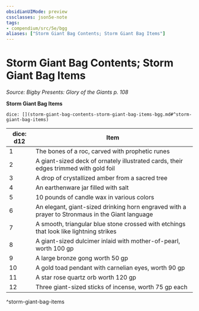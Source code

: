 ```yaml
---
obsidianUIMode: preview
cssclasses: json5e-note
tags:
- compendium/src/5e/bgg
aliases: ["Storm Giant Bag Contents; Storm Giant Bag Items"]
---
```

# Storm Giant Bag Contents; Storm Giant Bag Items
*Source: Bigby Presents: Glory of the Giants p. 108* 

**Storm Giant Bag Items**

`dice: [](storm-giant-bag-contents-storm-giant-bag-items-bgg.md#^storm-giant-bag-items)`

| dice: d12 | Item |
|-----------|------|
| 1 | The bones of a roc, carved with prophetic runes |
| 2 | A giant-sized deck of ornately illustrated cards, their edges trimmed with gold foil |
| 3 | A drop of crystallized amber from a sacred tree |
| 4 | An earthenware jar filled with salt |
| 5 | 10 pounds of candle wax in various colors |
| 6 | An elegant, giant-sized drinking horn engraved with a prayer to Stronmaus in the Giant language |
| 7 | A smooth, triangular blue stone crossed with etchings that look like lightning strikes |
| 8 | A giant-sized dulcimer inlaid with mother-of-pearl, worth 100 gp |
| 9 | A large bronze gong worth 50 gp |
| 10 | A gold toad pendant with carnelian eyes, worth 90 gp |
| 11 | A star rose quartz orb worth 120 gp |
| 12 | Three giant-sized sticks of incense, worth 75 gp each |
^storm-giant-bag-items